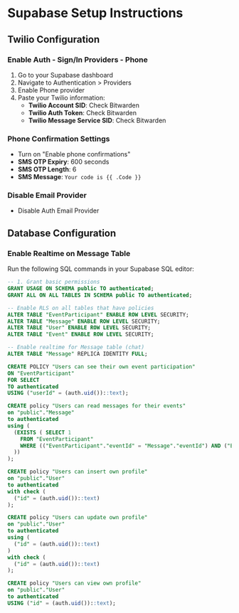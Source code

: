 # Supabase Setup Instructions

## Twilio Configuration

### Enable Auth - Sign/In Providers - Phone

1. Go to your Supabase dashboard
2. Navigate to Authentication > Providers
3. Enable Phone provider
4. Paste your Twilio information:
   - **Twilio Account SID**: Check Bitwarden
   - **Twilio Auth Token**: Check Bitwarden
   - **Twilio Message Service SID**: Check Bitwarden

### Phone Confirmation Settings

- Turn on "Enable phone confirmations"
- **SMS OTP Expiry**: 600 seconds
- **SMS OTP Length**: 6
- **SMS Message**: `Your code is {{ .Code }}`

### Disable Email Provider

- Disable Auth Email Provider

## Database Configuration

### Enable Realtime on Message Table

Run the following SQL commands in your Supabase SQL editor:

```sql
-- 1. Grant basic permissions
GRANT USAGE ON SCHEMA public TO authenticated;
GRANT ALL ON ALL TABLES IN SCHEMA public TO authenticated;

-- Enable RLS on all tables that have policies
ALTER TABLE "EventParticipant" ENABLE ROW LEVEL SECURITY;
ALTER TABLE "Message" ENABLE ROW LEVEL SECURITY;
ALTER TABLE "User" ENABLE ROW LEVEL SECURITY;
ALTER TABLE "Event" ENABLE ROW LEVEL SECURITY;

-- Enable realtime for Message table (chat)
ALTER TABLE "Message" REPLICA IDENTITY FULL;

CREATE POLICY "Users can see their own event participation"
ON "EventParticipant"
FOR SELECT
TO authenticated
USING ("userId" = (auth.uid())::text);

CREATE policy "Users can read messages for their events"
on "public"."Message"
to authenticated
using (
  (EXISTS ( SELECT 1
    FROM "EventParticipant"
    WHERE (("EventParticipant"."eventId" = "Message"."eventId") AND ("EventParticipant"."userId" = (auth.uid())::text))
  ))
);

CREATE policy "Users can insert own profile"
on "public"."User"
to authenticated
with check (
  ("id" = (auth.uid())::text)
);

CREATE policy "Users can update own profile"
on "public"."User"
to authenticated
using (
  ("id" = (auth.uid())::text)
)
with check (
  ("id" = (auth.uid())::text)
);

CREATE policy "Users can view own profile"
on "public"."User"
to authenticated
USING ("id" = (auth.uid())::text);
```
